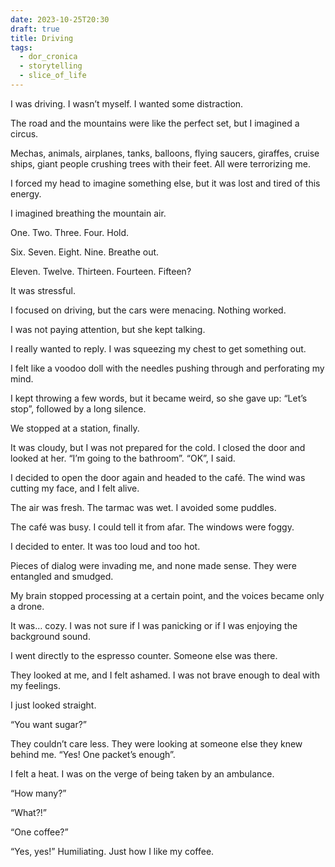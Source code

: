 ```yaml
---
date: 2023-10-25T20:30
draft: true
title: Driving
tags:
  - dor_cronica
  - storytelling
  - slice_of_life
---
```

I was driving. I wasn’t myself. I wanted some distraction.

The road and the mountains were like the perfect set, but I imagined a circus.

Mechas, animals, airplanes, tanks, balloons, flying saucers, giraffes, cruise ships, giant people crushing trees with their feet. All were terrorizing me.

I forced my head to imagine something else, but it was lost and tired of this energy.

I imagined breathing the mountain air.

One. Two. Three. Four. Hold.

Six. Seven. Eight. Nine. Breathe out.

Eleven. Twelve. Thirteen. Fourteen. Fifteen?

It was stressful.

I focused on driving, but the cars were menacing. Nothing worked.

I was not paying attention, but she kept talking.

I really wanted to reply. I was squeezing my chest to get something out.

I felt like a voodoo doll with the needles pushing through and perforating my mind.

I kept throwing a few words, but it became weird, so she gave up: “Let’s stop”, followed by a long silence.

We stopped at a station, finally.

It was cloudy, but I was not prepared for the cold. I closed the door and looked at her. “I’m going to the bathroom”. “OK”, I said.

I decided to open the door again and headed to the café. The wind was cutting my face, and I felt alive.

The air was fresh. The tarmac was wet. I avoided some puddles.

The café was busy. I could tell it from afar. The windows were foggy.

I decided to enter. It was too loud and too hot.

Pieces of dialog were invading me, and none made sense. They were entangled and smudged.

My brain stopped processing at a certain point, and the voices became only a drone.

It was… cozy. I was not sure if I was panicking or if I was enjoying the background sound.

I went directly to the espresso counter. Someone else was there.

They looked at me, and I felt ashamed. I was not brave enough to deal with my feelings.

I just looked straight.

“You want sugar?”

They couldn’t care less. They were looking at someone else they knew behind me. “Yes! One packet’s enough”.

I felt a heat. I was on the verge of being taken by an ambulance.

“How many?”

“What?!”

“One coffee?”

“Yes, yes!” Humiliating. Just how I like my coffee.